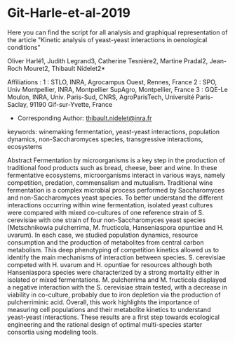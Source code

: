 # Git-Harle-et-al-2019

Here you can find the script for all analysis and graphiqual representation of the article "Kinetic analysis of yeast-yeast interactions in oenological conditions" 

Oliver Harlé1, Judith Legrand3, Catherine Tesnière2, Martine Pradal2, Jean-Roch Mouret2, Thibault Nidelet2*

Affiliations :
1 : STLO, INRA, Agrocampus Ouest, Rennes, France
2 : SPO, Univ Montpellier, INRA, Montpellier SupAgro, Montpellier, France
3 : GQE-Le Moulon, INRA, Univ. Paris-Sud, CNRS, AgroParisTech, Université Paris-Saclay, 91190 Gif-sur-Yvette, France
* Corresponding Author:   thibault.nidelet@inra.fr

keywords: winemaking fermentation, yeast-yeast interactions, population dynamics, non-Saccharomyces species, transgressive interactions, ecosystems


Abstract
Fermentation by microorganisms is a key step in the production of traditional food products such as bread, cheese, beer and wine. In these fermentative ecosystems, microorganisms interact in various ways, namely competition, predation, commensalism and mutualism. Traditional wine fermentation is a complex microbial process performed by Saccharomyces and non-Saccharomyces yeast species. To better understand the different interactions occurring within wine fermentation, isolated yeast cultures were compared with mixed co-cultures of one reference strain of S. cerevisiae with one strain of four non-Saccharomyces yeast species (Metschnikowia pulcherrima, M. fructicola, Hanseniaspora opuntiae and H. uvarum). In each case, we studied population dynamics, resource consumption and the production of metabolites from central carbon metabolism. This deep phenotyping of competition kinetics allowed us to identify the main mechanisms of interaction between species. S. cerevisiae competed with H. uvarum and H. opuntiae for resources although both Hanseniaspora species were characterized by a strong mortality either in isolated or mixed fermentations. M. pulcherrima and M. fructicola displayed a negative interaction with the S. cerevisiae strain tested, with a decrease in viability in co-culture, probably due to iron depletion via the production of pulcherriminic acid. Overall, this work highlights the importance of measuring cell populations and their metabolite kinetics to understand yeast-yeast interactions. These results are a first step towards ecological engineering and the rational design of optimal multi-species starter consortia using modeling tools.
